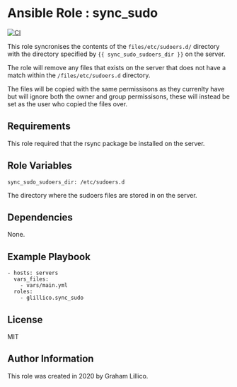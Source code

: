 # Ansible Role : sync_sudo

[![CI](https://github.com/glillico/ansible-role-sync_sudo/workflows/CI/badge.svg)](https://github.com/glillico/ansible-role-sync_sudo/actions?query=workflow%3ACI)

This role syncronises the contents of the `files/etc/sudoers.d/` directory with the directory specified by `{{ sync_sudo_sudoers_dir }}` on the server.

The role will remove any files that exists on the server that does not have a match within the `/files/etc/sudoers.d` directory.

The files will be copied with the same permissisons as they currenlty have but will ignore both the owner and group permissisons, these will instead be set as the user who copied the files over.

## Requirements

This role required that the rsync package be installed on the server.

## Role Variables

    sync_sudo_sudoers_dir: /etc/sudoers.d

The directory where the sudoers files are stored in on the server.

## Dependencies

None.

## Example Playbook

    - hosts: servers
      vars_files:
        - vars/main.yml
      roles:
        - glillico.sync_sudo

## License

MIT

## Author Information

This role was created in 2020 by Graham Lillico.

